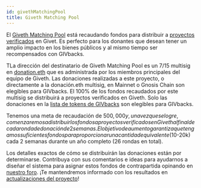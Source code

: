 ```yaml
---
id: givethMatchingPool
title: Giveth Matching Pool
---
```


El [Giveth Matching Pool](https://giveth.io/project/Giveth-Matching-Pool-0) está recaudando fondos para distribuir a [proyectos verificados](https://docs.giveth.io/dapps/projectVerification/ ) en Givet. Es perfecto para los donantes que desean tener un amplio impacto en los bienes públicos y al mismo tiempo ser recompensados con GIVbacks.

TLa dirección del destinatario de Giveth Matching Pool es un 7/15 multisig en [donation.eth](https://etherscan.io/address/0x6e8873085530406995170da467010565968c7c62) que es administrada por los miembros principales del equipo de Giveth. Las donaciones realizadas a este proyecto, o directamente a la donación.eth multisig, en Mainnet o Gnosis Chain son elegibles para GIVbacks. El 100% de los fondos recaudados por este multisig se distribuirá a proyectos verificados en Giveth. Solo las donaciones en la [lista de tokens de GIVbacks](https://forum.giveth.io/t/givbacks-token-list/253) son elegibles para GIVbacks.

Tenemos una meta de recaudación de $500,000 y, una vez que se logre, comenzaremos a distribuir los fondos a proyectos verificados en Giveth al final de cada ronda de donación de 2 semanas. El objetivo de aumento garantiza que tengamos suficientes fondos para proporcionar una cantidad equivalente ($10-20k) cada 2 semanas durante un año completo (26 rondas en total).

Los detalles exactos de cómo se distribuirán las donaciones están por determinarse. Contribuya con sus comentarios e ideas para ayudarnos a diseñar el sistema para asignar estos fondos de contrapartida opinando en [nuestro foro](https://forum.giveth.io/t/givmatching-idea-generation-on-how-to-distribuir-fondos/346). ¡Te mantendremos informado con los resultados en [actualizaciones del proyecto](https://giveth.io/project/Giveth-Matching-Pool-0)!


